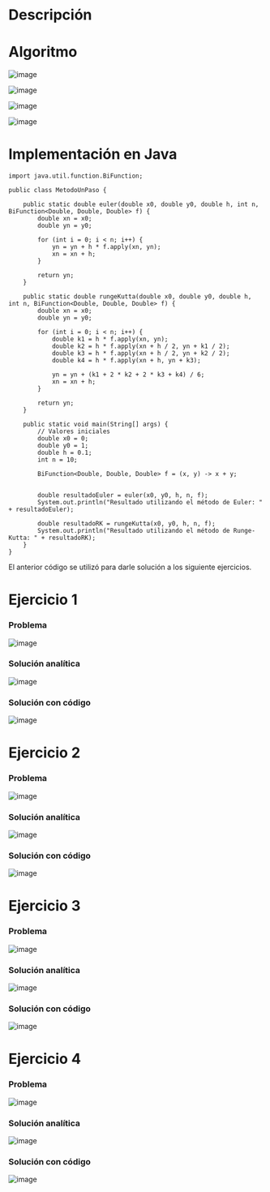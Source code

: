 # Descripción



# Algoritmo

![image](https://github.com/riveraangel/Metodos-Numericos/assets/161758059/90e71c46-0e90-42bf-ab57-831732923f41)


![image](https://github.com/riveraangel/Metodos-Numericos/assets/161758059/921692b1-d600-4569-85a5-1e0833fd5df5)


![image](https://github.com/riveraangel/Metodos-Numericos/assets/161758059/3a5502f8-6546-401e-894a-ab3725e56143)


![image](https://github.com/riveraangel/Metodos-Numericos/assets/161758059/3364b3ed-f652-4f7e-a5ba-e9f2f59445c8)

# Implementación en Java
    
    import java.util.function.BiFunction;
    
    public class MetodoUnPaso {
    
        public static double euler(double x0, double y0, double h, int n, BiFunction<Double, Double, Double> f) {
            double xn = x0;
            double yn = y0;
    
            for (int i = 0; i < n; i++) {
                yn = yn + h * f.apply(xn, yn);
                xn = xn + h;
            }
    
            return yn;
        }
    
        public static double rungeKutta(double x0, double y0, double h, int n, BiFunction<Double, Double, Double> f) {
            double xn = x0;
            double yn = y0;
    
            for (int i = 0; i < n; i++) {
                double k1 = h * f.apply(xn, yn);
                double k2 = h * f.apply(xn + h / 2, yn + k1 / 2);
                double k3 = h * f.apply(xn + h / 2, yn + k2 / 2);
                double k4 = h * f.apply(xn + h, yn + k3);
    
                yn = yn + (k1 + 2 * k2 + 2 * k3 + k4) / 6;
                xn = xn + h;
            }
    
            return yn;
        }
    
        public static void main(String[] args) {
            // Valores iniciales
            double x0 = 0;  
            double y0 = 1;  
            double h = 0.1; 
            int n = 10;    
    
            BiFunction<Double, Double, Double> f = (x, y) -> x + y; 
    
    
            double resultadoEuler = euler(x0, y0, h, n, f);
            System.out.println("Resultado utilizando el método de Euler: " + resultadoEuler);
    
            double resultadoRK = rungeKutta(x0, y0, h, n, f);
            System.out.println("Resultado utilizando el método de Runge-Kutta: " + resultadoRK);
        }
    }


El anterior código se utilizó para darle solución a los siguiente ejercicios. 

# Ejercicio 1

### Problema

![image](https://github.com/riveraangel/Metodos-Numericos/assets/161758059/af6de3d3-ff2f-4191-909f-75c0ddafcce6)

### Solución analítica

![image](https://github.com/riveraangel/Metodos-Numericos/assets/161758059/d932ad20-bbd3-4f2a-ab50-67e1ab06d5d4)

### Solución con código

![image](https://github.com/riveraangel/Metodos-Numericos/assets/161758059/6c3cc43e-6995-4079-924d-3d26152e27dd)


# Ejercicio 2

### Problema

![image](https://github.com/riveraangel/Metodos-Numericos/assets/161758059/818c6683-466e-4add-80fa-36eea238c5c0)

### Solución analítica

![image](https://github.com/riveraangel/Metodos-Numericos/assets/161758059/82ac493f-034c-44fb-b9fd-2191611314ac)

### Solución con código

![image](https://github.com/riveraangel/Metodos-Numericos/assets/161758059/f90b54e3-2337-40da-ade7-7ad9e054d526)

# Ejercicio 3

### Problema

![image](https://github.com/riveraangel/Metodos-Numericos/assets/161758059/039486cb-41a2-406e-ac5a-ed570e60ef73)

### Solución analítica

![image](https://github.com/riveraangel/Metodos-Numericos/assets/161758059/3318dbc6-ad62-47de-b037-277dceed391e)


### Solución con código

![image](https://github.com/riveraangel/Metodos-Numericos/assets/161758059/25e395f1-f376-4b95-9cc1-78b4138d0448)


# Ejercicio 4

### Problema

![image](https://github.com/riveraangel/Metodos-Numericos/assets/161758059/e7a04e75-ffb6-4565-a4f0-ffc524aa92ce)

### Solución analítica

![image](https://github.com/riveraangel/Metodos-Numericos/assets/161758059/c0cacae6-9a89-4886-ba9b-a759ccad8e93)

### Solución con código

![image](https://github.com/riveraangel/Metodos-Numericos/assets/161758059/1a677b3f-be0e-4ab4-8148-53e622389b24)
